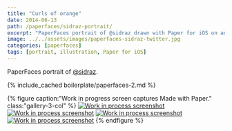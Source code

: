 ```yaml
---
title: "Curls of orange"
date: 2014-06-13
path: /paperfaces/sidraz-portrait/
excerpt: "PaperFaces portrait of @sidraz drawn with Paper for iOS on an iPad."
image: ../../assets/images/paperfaces-sidraz-twitter.jpg
categories: [paperfaces]
tags: [portrait, illustration, Paper for iOS]
---
```


PaperFaces portrait of [@sidraz](https://twitter.com/sidraz).

{% include_cached boilerplate/paperfaces-2.md %}

{% figure caption:"Work in progress screen captures Made with Paper." class:"gallery-3-col" %}
[![Work in process screenshot](../../assets/images/paperfaces-sidraz-process-1-600.jpg)](../../assets/images/paperfaces-sidraz-process-1-lg.jpg) [![Work in process screenshot](../../assets/images/paperfaces-sidraz-process-2-600.jpg)](../../assets/images/paperfaces-sidraz-process-2-lg.jpg) [![Work in process screenshot](../../assets/images/paperfaces-sidraz-process-3-600.jpg)](../../assets/images/paperfaces-sidraz-process-3-lg.jpg) [![Work in process screenshot](../../assets/images/paperfaces-sidraz-process-4-600.jpg)](../../assets/images/paperfaces-sidraz-process-4-lg.jpg)
{% endfigure %}
